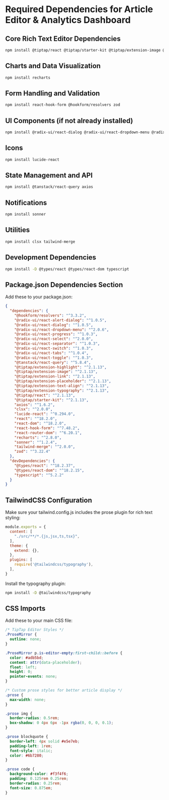 # Required Dependencies for Article Editor & Analytics Dashboard

## Core Rich Text Editor Dependencies

```bash
npm install @tiptap/react @tiptap/starter-kit @tiptap/extension-image @tiptap/extension-link @tiptap/extension-text-align @tiptap/extension-highlight @tiptap/extension-typography @tiptap/extension-placeholder
```

## Charts and Data Visualization

```bash
npm install recharts
```

## Form Handling and Validation

```bash
npm install react-hook-form @hookform/resolvers zod
```

## UI Components (if not already installed)

```bash
npm install @radix-ui/react-dialog @radix-ui/react-dropdown-menu @radix-ui/react-select @radix-ui/react-switch @radix-ui/react-tabs @radix-ui/react-toggle @radix-ui/react-alert-dialog @radix-ui/react-separator @radix-ui/react-progress
```

## Icons

```bash
npm install lucide-react
```

## State Management and API

```bash
npm install @tanstack/react-query axios
```

## Notifications

```bash
npm install sonner
```

## Utilities

```bash
npm install clsx tailwind-merge
```

## Development Dependencies

```bash
npm install -D @types/react @types/react-dom typescript
```

## Package.json Dependencies Section

Add these to your package.json:

```json
{
  "dependencies": {
    "@hookform/resolvers": "^3.3.2",
    "@radix-ui/react-alert-dialog": "^1.0.5",
    "@radix-ui/react-dialog": "^1.0.5",
    "@radix-ui/react-dropdown-menu": "^2.0.6",
    "@radix-ui/react-progress": "^1.0.3",
    "@radix-ui/react-select": "^2.0.0",
    "@radix-ui/react-separator": "^1.0.3",
    "@radix-ui/react-switch": "^1.0.3",
    "@radix-ui/react-tabs": "^1.0.4",
    "@radix-ui/react-toggle": "^1.0.3",
    "@tanstack/react-query": "^5.8.4",
    "@tiptap/extension-highlight": "^2.1.13",
    "@tiptap/extension-image": "^2.1.13",
    "@tiptap/extension-link": "^2.1.13",
    "@tiptap/extension-placeholder": "^2.1.13",
    "@tiptap/extension-text-align": "^2.1.13",
    "@tiptap/extension-typography": "^2.1.13",
    "@tiptap/react": "^2.1.13",
    "@tiptap/starter-kit": "^2.1.13",
    "axios": "^1.6.2",
    "clsx": "^2.0.0",
    "lucide-react": "^0.294.0",
    "react": "^18.2.0",
    "react-dom": "^18.2.0",
    "react-hook-form": "^7.48.2",
    "react-router-dom": "^6.20.1",
    "recharts": "^2.8.0",
    "sonner": "^1.2.4",
    "tailwind-merge": "^2.0.0",
    "zod": "^3.22.4"
  },
  "devDependencies": {
    "@types/react": "^18.2.37",
    "@types/react-dom": "^18.2.15",
    "typescript": "^5.2.2"
  }
}
```

## TailwindCSS Configuration

Make sure your tailwind.config.js includes the prose plugin for rich text styling:

```javascript
module.exports = {
  content: [
    "./src/**/*.{js,jsx,ts,tsx}",
  ],
  theme: {
    extend: {},
  },
  plugins: [
    require('@tailwindcss/typography'),
  ],
}
```

Install the typography plugin:

```bash
npm install -D @tailwindcss/typography
```

## CSS Imports

Add these to your main CSS file:

```css
/* TipTap Editor Styles */
.ProseMirror {
  outline: none;
}

.ProseMirror p.is-editor-empty:first-child::before {
  color: #adb5bd;
  content: attr(data-placeholder);
  float: left;
  height: 0;
  pointer-events: none;
}

/* Custom prose styles for better article display */
.prose {
  max-width: none;
}

.prose img {
  border-radius: 0.5rem;
  box-shadow: 0 4px 6px -1px rgba(0, 0, 0, 0.1);
}

.prose blockquote {
  border-left: 4px solid #e5e7eb;
  padding-left: 1rem;
  font-style: italic;
  color: #6b7280;
}

.prose code {
  background-color: #f3f4f6;
  padding: 0.125rem 0.25rem;
  border-radius: 0.25rem;
  font-size: 0.875em;
}
```
